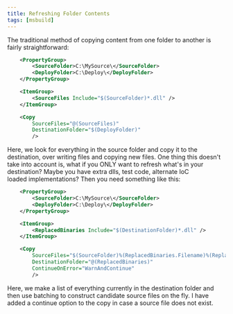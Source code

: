 ```yaml
---
title: Refreshing Folder Contents
tags: [msbuild]
---
```


The traditional method of copying content from one folder to another is fairly
straightforward:

```xml
    <PropertyGroup>
    	<SourceFolder>C:\MySource\</SourceFolder>
    	<DeployFolder>C:\Deploy\</DeployFolder>
    </PropertyGroup>

    <ItemGroup>
    	<SourceFiles Include="$(SourceFolder)*.dll" />
    </ItemGroup>

    <Copy
    	SourceFiles="@(SourceFiles)"
    	DestinationFolder="$(DeployFolder)"
    	/>
```

Here, we look for everything in the source folder and copy it to the destination,
over writing files and copying new files.
One thing this doesn't take into account is, what if you ONLY want to refresh
what's in your destination? Maybe you have extra dlls, test code, alternate IoC  
loaded implementations? Then you need something like this:

```xml
    <PropertyGroup>
    	<SourceFolder>C:\MySource\</SourceFolder>
    	<DeployFolder>C:\Deploy\</DeployFolder>
    </PropertyGroup>

    <ItemGroup>
    	<ReplacedBinaries Include="$(DestinationFolder)*.dll" />
    </ItemGroup>

    <Copy
    	SourceFiles="$(SourceFolder)%(ReplacedBinaries.Filename)%(ReplacedBinaries.Extension)"
    	DestinationFolder="@(ReplacedBinaries)"
    	ContinueOnError="WarnAndContinue"
    	/>
```


Here, we make a list of everything currently in the destination folder and then
use batching to construct candidate source files on the fly. I have added a
continue option to the copy in case a source file does not exist.

